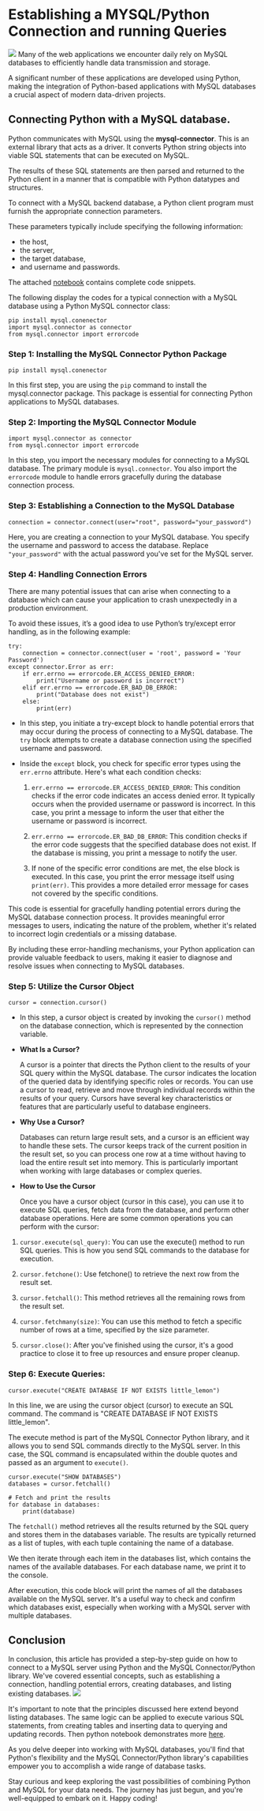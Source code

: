 # Establishing a MYSQL/Python Connection and running Queries
![](image2.jpg)
Many of the web applications we encounter daily rely on MySQL databases to efficiently handle data transmission and storage. 

A significant number of these applications are developed using Python, making the integration of Python-based applications with MySQL databases a crucial aspect of modern data-driven projects.

## Connecting Python with a MySQL database. 
Python communicates with MySQL using the **mysql-connector**. This is an external library that acts as a driver. It converts Python string objects into viable SQL statements that can be executed on MySQL.

The results of these SQL statements are then parsed and returned to the Python client in a manner that is compatible with Python datatypes and structures. 

To connect with a MySQL backend database, a Python client program must furnish the appropriate connection parameters. 

These parameters typically include specifying the following information: 

* the host,
* the server,
* the target database,
* and username and passwords.

The attached [notebook](databaseClients.ipynb) contains complete code snippets.

The following display the codes for a typical connection with a MySQL database using a Python MySQL connector class:

```
pip install mysql.conenector
import mysql.connector as connector
from mysql.connector import errorcode
```

### Step 1: Installing the MySQL Connector Python Package
```
pip install mysql.conenector
```
In this first step, you are using the `pip` command to install the mysql.connector package. This package is essential for connecting Python applications to MySQL databases.

### Step 2: Importing the MySQL Connector Module
```
import mysql.connector as connector
from mysql.connector import errorcode
```
In this step, you import the necessary modules for connecting to a MySQL database. The primary module is `mysql.connector`. You also import the `errorcode` module to handle errors gracefully during the database connection process.

### Step 3: Establishing a Connection to the MySQL Database
```
connection = connector.connect(user="root", password="your_password")

```
Here, you are creating a connection to your MySQL database. You specify the username and password to access the database. Replace `"your_password"` with the actual password you've set for the MySQL server.

### Step 4: Handling Connection Errors
There are many potential issues that can arise when connecting to a database which can cause your application to crash unexpectedly in a production environment.

To avoid these issues, it’s a good idea to use Python’s try/except error handling, as in the following example:
```
try:
    connection = connector.connect(user = 'root', password = 'Your Password')
except connector.Error as err:
    if err.errno == errorcode.ER_ACCESS_DENIED_ERROR:
        print("Username or password is incorrect")
    elif err.errno == errorcode.ER_BAD_DB_ERROR:
        print("Database does not exist")
    else:
        print(err)
```
- In this step, you initiate a try-except block to handle potential errors that may occur during the process of connecting to a MySQL database. The `try` block attempts to create a database connection using the specified username and password.

- Inside the `except` block, you check for specific error types using the `err.errno` attribute. Here's what each condition checks:

    1. `err.errno == errorcode.ER_ACCESS_DENIED_ERROR`: This condition checks if the error code indicates an access denied error. It typically occurs when the provided username or password is incorrect. In this case, you print a message to inform the user that either the username or password is incorrect.

    2. `err.errno == errorcode.ER_BAD_DB_ERROR`: This condition checks if the error code suggests that the specified database does not exist. If the database is missing, you print a message to notify the user.

    3. If none of the specific error conditions are met, the else block is executed. In this case, you print the error message itself using `print(err)`. This provides a more detailed error message for cases not covered by the specific conditions.

This code is essential for gracefully handling potential errors during the MySQL database connection process. It provides meaningful error messages to users, indicating the nature of the problem, whether it's related to incorrect login credentials or a missing database.

By including these error-handling mechanisms, your Python application can provide valuable feedback to users, making it easier to diagnose and resolve issues when connecting to MySQL databases.


### Step 5: Utilize the Cursor Object
```
cursor = connection.cursor()
```
- In this step, a cursor object is created by invoking the `cursor()` method on the database connection, which is represented by the connection variable.

- **What Is a Cursor?**

    A cursor is a pointer that directs the Python client to the results of your SQL query within the MySQL database. The cursor indicates the location of the queried data by identifying specific roles or records. You can use a cursor to read, retrieve and move through individual records within the results of your query. Cursors have several key characteristics or features that are particularly useful to database engineers.

- **Why Use a Cursor?**

    Databases can return large result sets, and a cursor is an efficient way to handle these sets. The cursor keeps track of the current position in the result set, so you can process one row at a time without having to load the entire result set into memory. This is particularly important when working with large databases or complex queries.

- **How to Use the Cursor**
    
    Once you have a cursor object (cursor in this case), you can use it to execute SQL queries, fetch data from the database, and perform other database operations. Here are some common operations you can perform with the cursor:

1. `cursor.execute(sql_query)`: You can use the execute() method to run SQL queries. This is how you send SQL commands to the database for execution.

2. `cursor.fetchone()`: Use fetchone() to retrieve the next row from the result set.

3. `cursor.fetchall()`: This method retrieves all the remaining rows from the result set.

4. `cursor.fetchmany(size)`: You can use this method to fetch a specific number of rows at a time, specified by the size parameter.

5. `cursor.close()`: After you've finished using the cursor, it's a good practice to close it to free up resources and ensure proper cleanup.

### Step 6: Execute Queries:
```
cursor.execute("CREATE DATABASE IF NOT EXISTS little_lemon")
```
In this line, we are using the cursor object (cursor) to execute an SQL command. The command is "CREATE DATABASE IF NOT EXISTS little_lemon".

The execute method is part of the MySQL Connector Python library, and it allows you to send SQL commands directly to the MySQL server. In this case, the SQL command is encapsulated within the double quotes and passed as an argument to `execute()`.

```
cursor.execute("SHOW DATABASES")
databases = cursor.fetchall()

# Fetch and print the results
for database in databases:
    print(database)
```
The `fetchall()` method retrieves all the results returned by the SQL query and stores them in the databases variable. The results are typically returned as a list of tuples, with each tuple containing the name of a database.

We then iterate through each item in the databases list, which contains the names of the available databases. For each database name, we print it to the console.

After execution, this code block will print the names of all the databases available on the MySQL server. It's a useful way to check and confirm which databases exist, especially when working with a MySQL server with multiple databases.

## Conclusion
In conclusion, this article has provided a step-by-step guide on how to connect to a MySQL server using Python and the MySQL Connector/Python library. We've covered essential concepts, such as establishing a connection, handling potential errors, creating databases, and listing existing databases.
![](Intro.png)

It's important to note that the principles discussed here extend beyond listing databases. The same logic can be applied to execute various SQL statements, from creating tables and inserting data to querying and updating records. Then python notebook demonstrates more [here](databaseClients.ipynb).

As you delve deeper into working with MySQL databases, you'll find that Python's flexibility and the MySQL Connector/Python library's capabilities empower you to accomplish a wide range of database tasks.

Stay curious and keep exploring the vast possibilities of combining Python and MySQL for your data needs. The journey has just begun, and you're well-equipped to embark on it. Happy coding!
